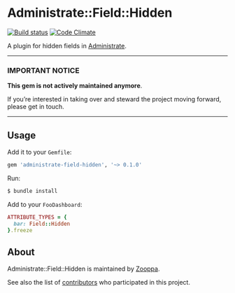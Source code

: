 # Administrate::Field::Hidden

[![Build status](https://github.com/zooppa/administrate-field-hidden/actions/workflows/build.yml/badge.svg)](https://github.com/zooppa/administrate-field-hidden/actions/workflows/build.yml) [![Code Climate](https://codeclimate.com/github/zooppa/administrate-field-hidden/badges/gpa.svg)](https://codeclimate.com/github/zooppa/administrate-field-hidden)

A plugin for hidden fields in [Administrate].

---

### IMPORTANT NOTICE

**This gem is not actively maintained anymore**.

If you’re interested in taking over and steward the project moving forward, please get in touch.

---

## Usage

Add it to your `Gemfile`:

```ruby
gem 'administrate-field-hidden', '~> 0.1.0'
```

Run:

```bash
$ bundle install
```

Add to your `FooDashboard`:

```ruby
ATTRIBUTE_TYPES = {
  bar: Field::Hidden
}.freeze
```

## About

Administrate::Field::Hidden is maintained by [Zooppa].

See also the list of [contributors](https://github.com/zooppa/administrate-field-hidden/contributors) who participated in this project.

[administrate]: https://github.com/thoughtbot/administrate
[zooppa]: https://www.zooppa.com/
